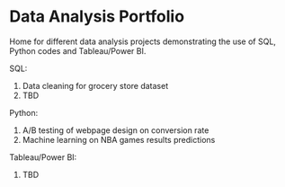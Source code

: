 # Data Analysis Portfolio
Home for different data analysis projects demonstrating the use of SQL, Python codes and Tableau/Power BI.


SQL:
1) Data cleaning for grocery store dataset
2) TBD

Python:
1) A/B testing of webpage design on conversion rate
2) Machine learning on NBA games results predictions

Tableau/Power BI:
1) TBD
